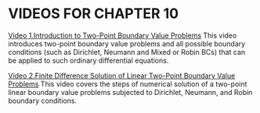 #  VIDEOS FOR CHAPTER 10

[Video 1.Introduction to Two-Point Boundary Value Problems](https://youtu.be/WLEWWl_BAuE) This video introduces two-point boundary value problems and all possible boundary conditions (such as Dirichlet, Neumann and Mixed or Robin BCs) that can be applied to such ordinary differential equations.

[Video 2.Finite Difference Solution of Linear Two-Point Boundary Value Problems](https://youtu.be/ZSNcJuuQ1xo) This video covers the steps of numerical solution of a two-point linear boundary value problems subjected to Dirichlet, Neumann, and Robin boundary conditions.  
